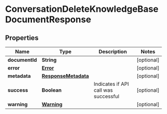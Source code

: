 

# ConversationDeleteKnowledgeBaseDocumentResponse


## Properties

| Name | Type | Description | Notes |
|------------ | ------------- | ------------- | -------------|
|**documentId** | **String** |  |  [optional] |
|**error** | [**Error**](Error.md) |  |  [optional] |
|**metadata** | [**ResponseMetadata**](ResponseMetadata.md) |  |  [optional] |
|**success** | **Boolean** | Indicates if API call was successful |  [optional] |
|**warning** | [**Warning**](Warning.md) |  |  [optional] |




